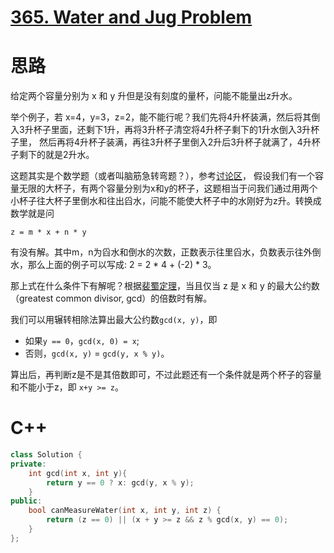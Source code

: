 # [365. Water and Jug Problem](https://leetcode.com/problems/water-and-jug-problem/)

# 思路
给定两个容量分别为 x 和 y 升但是没有刻度的量杯，问能不能量出z升水。

举个例子，若 x=4，y=3，z=2，能不能行呢？我们先将4升杯装满，然后将其倒入3升杯子里面，还剩下1升，再将3升杯子清空将4升杯子剩下的1升水倒入3升杯子里，
然后再将4升杯子装满，再往3升杯子里倒入2升后3升杯子就满了，4升杯子剩下的就是2升水。

这题其实是个数学题（或者叫脑筋急转弯题？），参考[讨论区](https://leetcode.com/problems/water-and-jug-problem/discuss/83720/Clear-Explanation-of-Why-Using-GCD)，
假设我们有一个容量无限的大杯子，有两个容量分别为x和y的杯子，这题相当于问我们通过用两个小杯子往大杯子里倒水和往出舀水，问能不能使大杯子中的水刚好为z升。转换成数学就是问
```
z = m * x + n * y
```
有没有解。其中m，n为舀水和倒水的次数，正数表示往里舀水，负数表示往外倒水，那么上面的例子可以写成: 2 = 2 * 4 + (-2) * 3。

那上式在什么条件下有解呢？根据[裴蜀定理](https://zh.wikipedia.org/wiki/%E8%B2%9D%E7%A5%96%E7%AD%89%E5%BC%8F)，当且仅当 z 是 x 和 y 的最大公约数（greatest common divisor, gcd）的倍数时有解。

我们可以用辗转相除法算出最大公约数`gcd(x, y)`，即
* 如果`y == 0`，`gcd(x, 0) = x`;
* 否则，`gcd(x, y)` = `gcd(y, x % y)`。

算出后，再判断z是不是其倍数即可，不过此题还有一个条件就是两个杯子的容量和不能小于z，即 `x+y >= z`。

# C++
``` C++
class Solution {
private:
    int gcd(int x, int y){
        return y == 0 ? x: gcd(y, x % y);
    }
public:
    bool canMeasureWater(int x, int y, int z) {
        return (z == 0) || (x + y >= z && z % gcd(x, y) == 0);
    }
};
```
